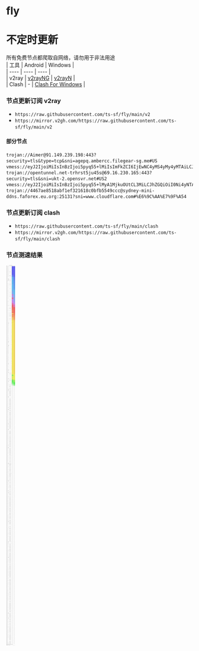 # fly
# 不定时更新
所有免费节点都爬取自网络，请勿用于非法用途  
|  工具  | Android  | Windows  |  
|  ----  | ----   | ----  |  
| v2ray  | [v2rayNG](https://github.com/2dust/v2rayNG/releases) | [v2rayN](https://github.com/2dust/v2rayN/releases) |  
| Clash  | - | [Clash For Windows](https://github.com/2dust/clashN/releases) | 
  
### 节点更新订阅  v2ray
- `https://raw.githubusercontent.com/ts-sf/fly/main/v2`  
- `https://mirror.v2gh.com/https://raw.githubusercontent.com/ts-sf/fly/main/v2`  

#### 部分节点  
``` 
trojan://Aimer@91.149.239.198:443?security=tls&type=tcp&sni=agepq.ambercc.filegear-sg.me#US
vmess://eyJ2IjoiMiIsInBzIjoi5pyq55+lMiIsImFkZCI6IjEwNC4yMS4yMy4yMTAiLCJwb3J0IjoiMjA4MyIsImlkIjoiYWZiODM3YWQtNzllNy00NDM4LTk2ZDEtYjhmNzA3Nzk5OWFhIiwiYWlkIjoiMCIsInNjeSI6ImF1dG8iLCJuZXQiOiJ3cyIsInR5cGUiOiIiLCJob3N0IjoicmFrMi1zdWIuOTMyLnBwLnVhIiwicGF0aCI6Ii9yYWsyLXN1Yi45MzIucHAudWEiLCJ0bHMiOiJ0bHMiLCJzbmkiOiJyYWsyLXN1Yi45MzIucHAudWEiLCJ0ZXN0X25hbWUiOiIyIn0=
trojan://opentunnel.net-trhrst5ju45s@69.16.230.165:443?security=tls&sni=ukt-2.opensvr.net#US2
vmess://eyJ2IjoiMiIsInBzIjoi5pyq55+lMyA1MjkuOUtCL3MiLCJhZGQiOiI0Ni4yNTAuMjM0LjMyIiwicG9ydCI6IjQ1MzE3IiwiaWQiOiJiMjgzNjM2OS0yMjBiLTQ4NDAtODBjNC04Y2Y5MDRjNzM1ZWUiLCJhaWQiOiIwIiwic2N5IjoiYXV0byIsIm5ldCI6InRjcCIsInR5cGUiOiJub25lIiwiaG9zdCI6IiIsInBhdGgiOiIiLCJ0bHMiOiIiLCJzbmkiOiIiLCJ0ZXN0X25hbWUiOiIzIn0=
trojan://4467ae8518abf1ef321618c0bfb5549ccc@sydney-mini-ddns.faforex.eu.org:25131?sni=www.cloudflare.com#%E6%9C%AA%E7%9F%A54
```
### 节点更新订阅  clash
- `https://raw.githubusercontent.com/ts-sf/fly/main/clash`  
- `https://mirror.v2gh.com/https://raw.githubusercontent.com/ts-sf/fly/main/clash`  

### 节点测速结果
![image](traffic.png)
